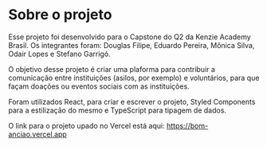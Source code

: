 # Sobre o projeto

Esse projeto foi desenvolvido para o Capstone do Q2 da Kenzie Academy Brasil. Os integrantes foram: Douglas Filipe, Eduardo Pereira, Mônica Silva, Odair Lopes e Stefano Garrigó.

O objetivo desse projeto é criar uma plaforma para contribuir a comunicação entre instituições (asilos, por exemplo) e voluntários, para que façam doações ou eventos sociais com as instituições.

Foram utilizados React, para criar e escrever o projeto, Styled Components para a estilização do mesmo e TypeScript para tipagem de dados.

O link para o projeto upado no Vercel está aqui: https://bom-anciao.vercel.app
